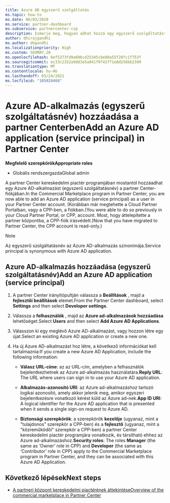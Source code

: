 ```yaml
---
title: Azure AD egyszerű szolgáltatás
ms.topic: how-to
ms.date: 06/03/2020
ms.service: partner-dashboard
ms.subservice: partnercenter-csp
description: Ismerje meg, hogyan adhat hozzá egy egyszerű szolgáltatást az Azure AD-bérlőhöz. Ez azt jelenti, hogy hozzáad egy Azure AD-alkalmazást (egyszerű szolgáltatásnév) a partner Centerben.
author: dhirajgandhi
ms.author: dhgandhi
ms.localizationpriority: High
ms.custom: SEOMAY.20
ms.openlocfilehash: 6ef5373fd9a606cd25345cbe80a55f28fc1f753f
ms.sourcegitcommit: ec33c2352a9dd3e5a941f0f42ff1e8d256bb2399
ms.translationtype: MT
ms.contentlocale: hu-HU
ms.lasthandoff: 03/24/2021
ms.locfileid: "105028468"
---
```

# <a name="add-an-azure-ad-application-service-principal-in-partner-center"></a><span data-ttu-id="6e9c8-104">Azure AD-alkalmazás (egyszerű szolgáltatásnév) hozzáadása a partner Centerben</span><span class="sxs-lookup"><span data-stu-id="6e9c8-104">Add an Azure AD application (service principal) in Partner Center</span></span>

<span data-ttu-id="6e9c8-105">**Megfelelő szerepkörök**</span><span class="sxs-lookup"><span data-stu-id="6e9c8-105">**Appropriate roles**</span></span>

- <span data-ttu-id="6e9c8-106">Globális rendszergazda</span><span class="sxs-lookup"><span data-stu-id="6e9c8-106">Global admin</span></span>

<span data-ttu-id="6e9c8-107">A partner Center kereskedelmi piactér programjában mostantól hozzáadhat egy Azure AD-alkalmazást (egyszerű szolgáltatásnév) a partner Center-fiókjában.</span><span class="sxs-lookup"><span data-stu-id="6e9c8-107">In the Commercial Marketplace program in Partner Center, you are now able to add an Azure AD application (service principal) as a user in your Partner Center account.</span></span> <span data-ttu-id="6e9c8-108">(Korábban már megtehette a Cloud Partner Portalban, vagy a CPP-ben, a fiókban.</span><span class="sxs-lookup"><span data-stu-id="6e9c8-108">(You were able to do so previously in your Cloud Partner Portal, or CPP, account.</span></span> <span data-ttu-id="6e9c8-109">Most, hogy áttelepítette a partner központba, a CPP-fiók írásvédett.)</span><span class="sxs-lookup"><span data-stu-id="6e9c8-109">Now that you have migrated to Partner Center, the CPP account is read-only.)</span></span>
 
>[!Note] 
><span data-ttu-id="6e9c8-110">Az egyszerű szolgáltatásnév az Azure AD-alkalmazás szinonimája.</span><span class="sxs-lookup"><span data-stu-id="6e9c8-110">Service principal is synonymous with Azure AD application.</span></span>

## <a name="add-an-azure-ad-application-service-principal"></a><span data-ttu-id="6e9c8-111">Azure AD-alkalmazás hozzáadása (egyszerű szolgáltatásnév)</span><span class="sxs-lookup"><span data-stu-id="6e9c8-111">Add an Azure AD application (service principal)</span></span>

1. <span data-ttu-id="6e9c8-112">A partner Center irányítópultján válassza a **Beállítások** , majd a **fejlesztői beállítások** elemet.</span><span class="sxs-lookup"><span data-stu-id="6e9c8-112">From the Partner Center dashboard, select **Settings** and then select **Developer settings**.</span></span>

2. <span data-ttu-id="6e9c8-113">Válassza a **felhasználók** , majd az **Azure ad-alkalmazások hozzáadása** lehetőséget.</span><span class="sxs-lookup"><span data-stu-id="6e9c8-113">Select **Users** and then select **Add Azure AD Applications**.</span></span>

3. <span data-ttu-id="6e9c8-114">Válasszon ki egy meglévő Azure AD-alkalmazást, vagy hozzon létre egy újat.</span><span class="sxs-lookup"><span data-stu-id="6e9c8-114">Select an existing Azure AD application or create a new one.</span></span>

4. <span data-ttu-id="6e9c8-115">Ha új Azure AD-alkalmazást hoz létre, a következő információkat kell tartalmaznia:</span><span class="sxs-lookup"><span data-stu-id="6e9c8-115">If you create a new Azure AD Application, include the following information:</span></span>  

   - <span data-ttu-id="6e9c8-116">**Válasz URL-címe**: az az URL-cím, amelyben a felhasználók bejelentkezhetnek az Azure ad-alkalmazás használatára.</span><span class="sxs-lookup"><span data-stu-id="6e9c8-116">**Reply URL**: The URL where users can sign in to use your Azure AD application.</span></span>

   - <span data-ttu-id="6e9c8-117">**Alkalmazás-azonosító URI**: az Azure ad-alkalmazáshoz tartozó logikai azonosító, amely akkor jelenik meg, amikor egyszeri bejelentkezésre vonatkozó kérést küld az Azure ad-nek.</span><span class="sxs-lookup"><span data-stu-id="6e9c8-117">**App ID URI**: A logical identifier for the Azure AD application that is presented when it sends a single sign-on request to Azure AD.</span></span>

   - <span data-ttu-id="6e9c8-118">**Biztonsági szerepkörök**: a szerepkörök **kezelője** (ugyanaz, mint a "tulajdonos" szerepkör a CPP-ben) és a **fejlesztő** (ugyanaz, mint a "közreműködői" szerepkör a CPP-ben) a partner Center kereskedelmi piactér programjára vonatkozik, és társítható ehhez az Azure ad-alkalmazáshoz.</span><span class="sxs-lookup"><span data-stu-id="6e9c8-118">**Security roles**: The roles **Manager** (the same as  ‘Owner’ role in CPP) and **Developer** (the same as ‘Contributor’ role in CPP) apply to the Commercial Marketplace program in Partner Center, and they can be associated with this Azure AD Application.</span></span>  

## <a name="next-steps"></a><span data-ttu-id="6e9c8-119">Következő lépések</span><span class="sxs-lookup"><span data-stu-id="6e9c8-119">Next steps</span></span>

- [<span data-ttu-id="6e9c8-120">A partneri központ kereskedelmi piactérének áttekintése</span><span class="sxs-lookup"><span data-stu-id="6e9c8-120">Overview of the commercial marketplace in Partner Center</span></span>](csp-commercial-marketplace-overview.md)